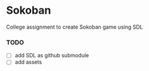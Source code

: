 # Sokoban
College assignment to create Sokoban game using SDL

### TODO
- [ ] add SDL as github submodule
- [ ] add assets